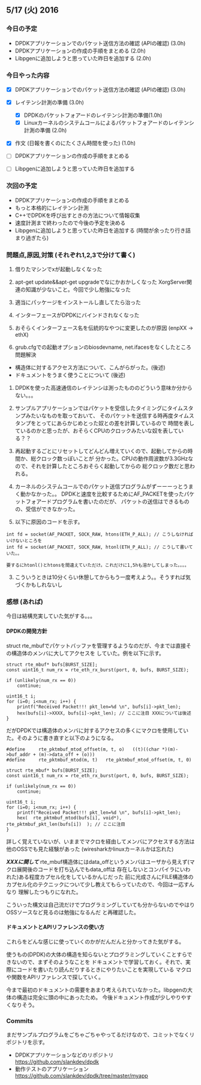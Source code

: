 

## 5/17 (火) 2016

### 今日の予定

 - DPDKアプリケーションでのパケット送信方法の確認 (APIの確認) (3.0h)
 - DPDKアプリケーションの作成の手順をまとめる (2.0h)
 - Libpgenに追加しようと思っていた昨日を追加する (2.0h)



### 今日やった内容

 - [x] DPDKアプリケーションでのパケット送信方法の確認 (APIの確認) (3.0h)
 - [x] レイテンシ計測の準備  (3.0h)
	 - [x] DPDKのパケットフォアードのレイテンシ計測の準備(1.0h)
	 - [x] Linuxカーネルのシステムコールによるパケットフォアードのレイテンシ計測の準備 (2.0h)
 - [x] 作文 (日報を書くのにたくさん時間を使った) (1.0h)
 - [ ] DPDKアプリケーションの作成の手順をまとめる 
 - [ ] Libpgenに追加しようと思っていた昨日を追加する 




### 次回の予定

 - DPDKアプリケーションの作成の手順をまとめる 
 - もっと本格的にレイテンシ計測
 - C++でDPDKを呼び出すときの方法について情報収集
 - 速度計測まで終わったので今後の予定を決める
 - Libpgenに追加しようと思っていた昨日を追加する  (時間が余ったり行き詰まり過ぎたら)




### 問題点,原因,対策 (それぞれ1,2,3で分けて書く)

 1. 借りたマシンでxが起動しなくなった
 2. apt-get update&&apt-get upgradeでなにかおかしくなった
    XorgServer関連の知識が少ないこと。今回で少し勉強になった
 3. 適当にパッケージをインストールし直してたら治った

 1. インターフェースがDPDKにバインドされなくなった
 2. おそらくインターフェース名を伝統的なやつに変更したのが原因 (enpXX -> ethX)
 3. grub.cfgでの起動オプションのbiosdevname, net.ifacesをなくしたところ問題解決

 - 構造体に対するアクセス方法について、こんがらがった。(後述)
 - ドキュメントをうまく使うことについて (後述)

 1. DPDKを使った高速通信のレイテンシは測ったもののどういう意味か分からない。。。
 2. サンプルアプリケーションではパケットを受信したタイミングにタイムスタンプみたいなものを取っておいて、
    そのパケットを送信する時再度タイムスタンプをとってにあらかじめとった奴との差を計算しているので
	時間を表しているのかと思ったが、おそらくCPUのクロックみたいな奴を表している？？
 3. 再起動するごとにリセットしてどんどん増えていくので、起動してからの時間か、総クロック数っぽいことが
    分かった。CPUの動作周波数が3.3GHzなので、それを計算したところおそらく起動してからの
	総クロック数だと思われる。

 1. カーネルのシステムコールでのパケット送信プログラムがずーーーっとうまく動かなかった。。
    DPDKと速度を比較するためにAF_PACKETを使ったパケットフォアードプログラムを書いたのだが、
	パケットの送信はできるものの、受信ができなかった。
 2. 以下に原因のコードを示す。
 ```
 int fd = socket(AF_PACKET, SOCK_RAW, htons(ETH_P_ALL); // こうしなければいけないところを
 int fd = socket(AF_PACKET, SOCK_RAW, htonl(ETH_P_ALL); // こうして書いていた。。
 ```
    要するにhtonl()とhtonsを間違えていただけ。これだけに1,5hも溶かしてしまった。。。。
 3. こういうときは10分くらい休憩してからもう一度考えよう。。そうすれば気づくかもしれないし　




### 感想 (あれば)

今日は結構充実していた気がする。。。


#### DPDKの開発方針

struct rte_mbufでパケットバッファを管理するようなのだが、今までは直接その構造体のメンバに大してアクセスを
していた。例を以下に示す。

```
struct rte_mbuf* bufs[BURST_SIZE];
const uint16_t num_rx = rte_eth_rx_burst(port, 0, bufs, BURST_SIZE);

if (unlikely(num_rx == 0))
    continue;

uint16_t i;
for (i=0; i<num_rx; i++) {
    printf("Received Packet!!! pkt_len=%d \n", bufs[i]->pkt_len);
    hex(bufs[i]->XXXX, bufs[i]->pkt_len); // ここに注目 XXXについては後述
}
```

だがDPDKでは構造体のメンバに対するアクセスの多くにマクロを使用していた。そのように書き直すと以下のようになる。

```
#define 	rte_pktmbuf_mtod_offset(m, t, o)   ((t)((char *)(m)->buf_addr + (m)->data_off + (o)))
#define 	rte_pktmbuf_mtod(m, t)   rte_pktmbuf_mtod_offset(m, t, 0)
```

```
struct rte_mbuf* bufs[BURST_SIZE];
const uint16_t num_rx = rte_eth_rx_burst(port, 0, bufs, BURST_SIZE);

if (unlikely(num_rx == 0))
    continue;

uint16_t i;
for (i=0; i<num_rx; i++) {
    printf("Received Packet!!! pkt_len=%d \n", bufs[i]->pkt_len);
    hex(  rte_pktmbuf_mtod(bufs[i], void*), rte_pktmbuf_pkt_len(bufs[i])  ); // ここに注目
}
```

詳しく覚えていないが、いままでマクロを経由してメンバにアクセスする方法は他のOSSでも見た経験があった
(wiresharkかlinuxカーネルかは忘れた)

***XXXに関して***
rte_mbuf構造体にはdata_offというメンバはユーザから見えず(マクロ展開後のコードを打ち込んでもdata_offは
存在しないとコンパイラにいわれた)ある程度カプセル化をしているかんじだった
前に光成さんにFILE構造体のカプセル化のテクニックについて少し教えてもらっていたので、今回は一応すんなり
理解したつもりになれた。

こういった構文は自己流だけでプログラミングしていても分からないのでやはりOSSソースなど見るのは勉強になるんだ
と再確認した。



#### ドキュメントとAPIリファレンスの使い方

これらをどんな感じに使っていくのかがだんだんと分かってきた気がする。

使うもの(DPDK)の大体の構造を知らないとプログラミングしていくことすらできないので、まずそのようなことを
ドキュメントで学習しておく。それで、実際にコードを書いたり読んだりするときにやりたいことを実現している
マクロや関数をAPIリファレンスで探していく。

今まで最初のドキュメントの需要をあまり考えられていなかった。libpgenの大体の構造は完全に頭の中にあったため。
今後ドキュメント作成が少しやりやすくなりそう。




### Commits

まだサンプルプログラムをごちゃごちゃやってるだけなので、コミットでなくリポジトリを示す。

 - DPDKアプリケーションなどのリポジトリ https://github.com/slankdev/dpdk 
 - 動作テストのアプリケーション https://github.com/slankdev/dpdk/tree/master/myapp



